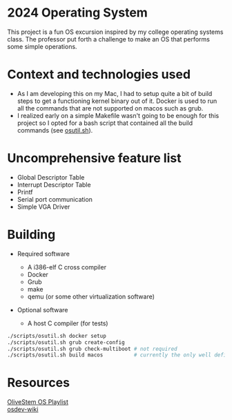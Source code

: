 # 2024 Operating System
This project is a fun OS excursion inspired by my college operating systems class. The professor put forth a challenge to 
make an OS that performs some simple operations.

# Context and technologies used
- As I am developing this on my Mac, I had to setup quite a bit of build steps to get a functioning kernel binary out of it.
  Docker is used to run all the commands that are not supported on macos such as grub.
- I realized early on a simple Makefile wasn't going to be enough for this project so I opted for a bash script that contained
  all the build commands (see [osutil.sh](https://github.com/rfmineguy/2024_barebones_os/blob/master/scripts/osutil.sh)).

# Uncomprehensive feature list
- Global Descriptor Table
- Interrupt Descriptor Table
- Printf
- Serial port communication
- Simple VGA Driver

# Building
- Required software
   + A i386-elf C cross compiler
   + Docker
   + Grub
   + make
   + qemu (or some other virtualization software)

- Optional software
   + A host C compiler (for tests)

```bash
./scripts/osutil.sh docker setup
./scripts/osutil.sh grub create-config
./scripts/osutil.sh grub check-multiboot # not required
./scripts/osutil.sh build macos          # currently the only well defined build host (Linux will come eventually)
```

# Resources
[OliveStem OS Playlist](https://youtube.com/playlist?list=PL2EF13wm-hWAglI8rRbdsCPq_wRpYvQQy&si=q2oYblMfOZJexLc9)<br>
[osdev-wiki](https://wiki.osdev.org/Expanded_Main_Page)
